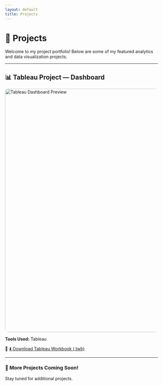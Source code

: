 ```yaml
---
layout: default
title: Projects
---
```


# 💼 Projects

Welcome to my project portfolio! Below are some of my featured analytics and data visualization projects.

---

## 📊 Tableau Project — Dashboard

<img src="/assets/images/tableau_dashboard_preview.png" alt="Tableau Dashboard Preview" width="800" style="display: block; margin: 0 auto; border-radius: 10px;">

**Tools Used:** Tableau 


📁 [⬇️ Download Tableau Workbook (.twb)](/assets/projects/Final_Project_Tableau_Section_3-2_Final-2.twb)

---

### 🔗 More Projects Coming Soon!

Stay tuned for additional projects.
